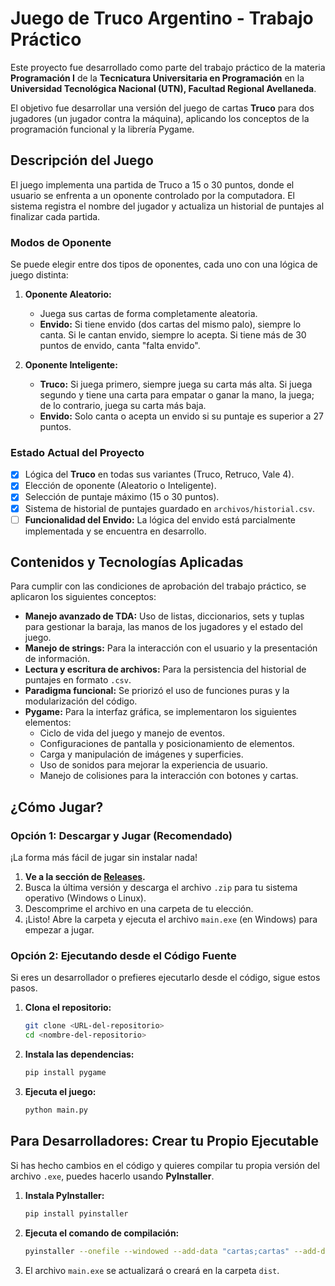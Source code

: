 # Juego de Truco Argentino - Trabajo Práctico

Este proyecto fue desarrollado como parte del trabajo práctico de la materia **Programación I** de la **Tecnicatura Universitaria en Programación** en la **Universidad Tecnológica Nacional (UTN), Facultad Regional Avellaneda**.

El objetivo fue desarrollar una versión del juego de cartas **Truco** para dos jugadores (un jugador contra la máquina), aplicando los conceptos de la programación funcional y la librería Pygame.

## Descripción del Juego

El juego implementa una partida de Truco a 15 o 30 puntos, donde el usuario se enfrenta a un oponente controlado por la computadora. El sistema registra el nombre del jugador y actualiza un historial de puntajes al finalizar cada partida.

### Modos de Oponente

Se puede elegir entre dos tipos de oponentes, cada uno con una lógica de juego distinta:

1.  **Oponente Aleatorio:**
    -   Juega sus cartas de forma completamente aleatoria.
    -   **Envido:** Si tiene envido (dos cartas del mismo palo), siempre lo canta. Si le cantan envido, siempre lo acepta. Si tiene más de 30 puntos de envido, canta "falta envido".

2.  **Oponente Inteligente:**
    -   **Truco:** Si juega primero, siempre juega su carta más alta. Si juega segundo y tiene una carta para empatar o ganar la mano, la juega; de lo contrario, juega su carta más baja.
    -   **Envido:** Solo canta o acepta un envido si su puntaje es superior a 27 puntos.

### Estado Actual del Proyecto

-   [x] Lógica del **Truco** en todas sus variantes (Truco, Retruco, Vale 4).
-   [x] Elección de oponente (Aleatorio o Inteligente).
-   [x] Selección de puntaje máximo (15 o 30 puntos).
-   [x] Sistema de historial de puntajes guardado en `archivos/historial.csv`.
-   [ ] **Funcionalidad del Envido:** La lógica del envido está parcialmente implementada y se encuentra en desarrollo.

## Contenidos y Tecnologías Aplicadas

Para cumplir con las condiciones de aprobación del trabajo práctico, se aplicaron los siguientes conceptos:

-   **Manejo avanzado de TDA:** Uso de listas, diccionarios, sets y tuplas para gestionar la baraja, las manos de los jugadores y el estado del juego.
-   **Manejo de strings:** Para la interacción con el usuario y la presentación de información.
-   **Lectura y escritura de archivos:** Para la persistencia del historial de puntajes en formato `.csv`.
-   **Paradigma funcional:** Se priorizó el uso de funciones puras y la modularización del código.
-   **Pygame:** Para la interfaz gráfica, se implementaron los siguientes elementos:
    -   Ciclo de vida del juego y manejo de eventos.
    -   Configuraciones de pantalla y posicionamiento de elementos.
    -   Carga y manipulación de imágenes y superficies.
    -   Uso de sonidos para mejorar la experiencia de usuario.
    -   Manejo de colisiones para la interacción con botones y cartas.

## ¿Cómo Jugar?

### Opción 1: Descargar y Jugar (Recomendado)

¡La forma más fácil de jugar sin instalar nada!

1.  **Ve a la sección de [Releases](https://github.com/michelmassaad/Juego_Truco/releases).**
2.  Busca la última versión y descarga el archivo `.zip` para tu sistema operativo (Windows o Linux).
3.  Descomprime el archivo en una carpeta de tu elección.
4.  ¡Listo! Abre la carpeta y ejecuta el archivo `main.exe` (en Windows) para empezar a jugar.

### Opción 2: Ejecutando desde el Código Fuente

Si eres un desarrollador o prefieres ejecutarlo desde el código, sigue estos pasos.

1.  **Clona el repositorio:**
    ```bash
    git clone <URL-del-repositorio>
    cd <nombre-del-repositorio>
    ```
2.  **Instala las dependencias:**
    ```bash
    pip install pygame
    ```
3.  **Ejecuta el juego:**
    ```bash
    python main.py
    ```

## Para Desarrolladores: Crear tu Propio Ejecutable

Si has hecho cambios en el código y quieres compilar tu propia versión del archivo `.exe`, puedes hacerlo usando **PyInstaller**.

1.  **Instala PyInstaller:**
    ```bash
    pip install pyinstaller
    ```

2.  **Ejecuta el comando de compilación:**
    ```bash
    pyinstaller --onefile --windowed --add-data "cartas;cartas" --add-data "audio;audio" --add-data "archivos;archivos" main.py
    ```

3.  El archivo `main.exe` se actualizará o creará en la carpeta `dist`.
